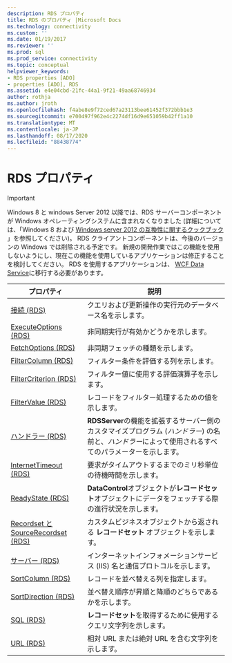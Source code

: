 ```yaml
---
description: RDS プロパティ
title: RDS のプロパティ |Microsoft Docs
ms.technology: connectivity
ms.custom: ''
ms.date: 01/19/2017
ms.reviewer: ''
ms.prod: sql
ms.prod_service: connectivity
ms.topic: conceptual
helpviewer_keywords:
- RDS properties [ADO]
- properties [ADO], RDS
ms.assetid: e4e04cbd-21fc-44a1-9f21-49aa68746934
author: rothja
ms.author: jroth
ms.openlocfilehash: f4abe8e9f72ced67a23113bee61452f372bbb1e3
ms.sourcegitcommit: e700497f962e4c2274df16d9e651059b42ff1a10
ms.translationtype: MT
ms.contentlocale: ja-JP
ms.lasthandoff: 08/17/2020
ms.locfileid: "88438774"
---
```

# <a name="rds-properties"></a>RDS プロパティ
> [!IMPORTANT]
>  Windows 8 と windows Server 2012 以降では、RDS サーバーコンポーネントが Windows オペレーティングシステムに含まれなくなりました (詳細については、「Windows 8 および [Windows server 2012 の互換性に関するクックブック](https://www.microsoft.com/download/details.aspx?id=27416) 」を参照してください)。 RDS クライアントコンポーネントは、今後のバージョンの Windows では削除される予定です。 新規の開発作業ではこの機能を使用しないようにし、現在この機能を使用しているアプリケーションは修正することを検討してください。 RDS を使用するアプリケーションは、 [WCF Data Service](https://go.microsoft.com/fwlink/?LinkId=199565)に移行する必要があります。  
  
|プロパティ|説明|  
|-|-|  
|[接続 (RDS)](../../../ado/reference/rds-api/connect-property-rds.md)|クエリおよび更新操作の実行元のデータベース名を示します。|  
|[ExecuteOptions (RDS)](../../../ado/reference/rds-api/executeoptions-property-rds.md)|非同期実行が有効かどうかを示します。|  
|[FetchOptions (RDS)](../../../ado/reference/rds-api/fetchoptions-property-rds.md)|非同期フェッチの種類を示します。|  
|[FilterColumn (RDS)](../../../ado/reference/rds-api/filtercolumn-property-rds.md)|フィルター条件を評価する列を示します。|  
|[FilterCriterion (RDS)](../../../ado/reference/rds-api/filtercriterion-property-rds.md)|フィルター値に使用する評価演算子を示します。|  
|[FilterValue (RDS)](../../../ado/reference/rds-api/filtervalue-property-rds.md)|レコードをフィルター処理するための値を示します。|  
|[ハンドラー (RDS)](../../../ado/reference/rds-api/handler-property-rds.md)|**RDSServer**の機能を拡張するサーバー側のカスタマイズプログラム (*ハンドラー*) の名前と、*ハンドラー*によって使用されるすべてのパラメーターを示します。|  
|[InternetTimeout (RDS)](../../../ado/reference/rds-api/internettimeout-property-rds.md)|要求がタイムアウトするまでのミリ秒単位の待機時間を示します。|  
|[ReadyState (RDS)](../../../ado/reference/rds-api/readystate-property-rds.md)|**DataControl**オブジェクトが**レコードセット**オブジェクトにデータをフェッチする際の進行状況を示します。|  
|[Recordset と SourceRecordset (RDS)](../../../ado/reference/rds-api/recordset-sourcerecordset-properties-rds.md)|カスタムビジネスオブジェクトから返される **レコードセット** オブジェクトを示します。|  
|[サーバー (RDS)](../../../ado/reference/rds-api/server-property-rds.md)|インターネットインフォメーションサービス (IIS) 名と通信プロトコルを示します。|  
|[SortColumn (RDS)](../../../ado/reference/rds-api/sortcolumn-property-rds.md)|レコードを並べ替える列を指定します。|  
|[SortDirection (RDS)](../../../ado/reference/rds-api/sortdirection-property-rds.md)|並べ替え順序が昇順と降順のどちらであるかを示します。|  
|[SQL (RDS)](../../../ado/reference/rds-api/sql-property.md)|**レコードセット**を取得するために使用するクエリ文字列を示します。|  
|[URL (RDS)](../../../ado/reference/rds-api/url-property-rds.md)|相対 URL または絶対 URL を含む文字列を示します。|






















